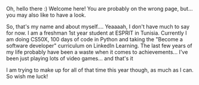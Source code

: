 Oh, hello there :)
Welcome here! You are probably on the wrong page, but... you may also like to have a look.


So, that's my name and about myself.... Yeaaaah, I don't have much to say for now.
I am a freshman 1st year student at ESPRIT in Tunisia.
Currently I am doing CS50X, 100 days of code in Python and taking the "Become a software developer" curriculum on LinkedIn Learning.
The last few years of my life probably have been a waste when it comes to achievements...
I've been just playing lots of video games... and that's it

I am trying to make up for all of that time this year though, as much as I can.
So wish me luck!
